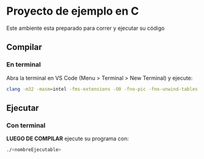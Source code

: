 # Proyecto de ejemplo en C

Este ambiente esta preparado para correr y ejecutar su código

## Compilar
### En terminal
Abra la terminal en VS Code (Menu > Terminal > New Terminal) y ejecute:
```bash
clang -m32 -masm=intel -fms-extensions -O0 -fno-pic -fno-unwind-tables -fno-asynchronous-unwind-tables -fno-stack-protector <nombreArchivo> -o <nombreEjecutable>
```

## Ejecutar
### Con terminal
**LUEGO DE COMPILAR** ejecute su programa con:
```bash
./<nombreEjecutable>
```

